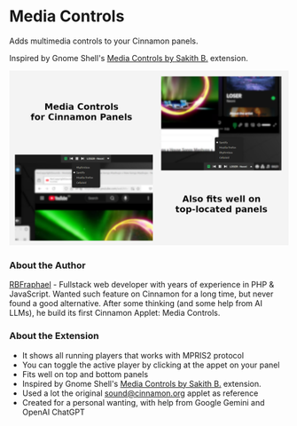 # Media Controls

Adds multimedia controls to your Cinnamon panels.

Inspired by Gnome Shell's [Media Controls by Sakith B.](https://extensions.gnome.org/extension/4470/media-controls/) extension.

![screenshot.png](screenshot.png)

### About the Author

[RBFraphael](https://github.com/rbfraphael) - Fullstack web developer with years of experience in PHP & JavaScript. Wanted such feature on Cinnamon for a long time, but never found a good alternative. After some thinking (and some help from AI LLMs), he build its first Cinnamon Applet: Media Controls.

### About the Extension

- It shows all running players that works with MPRIS2 protocol
- You can toggle the active player by clicking at the appet on your panel
- Fits well on top and bottom panels
- Inspired by Gnome Shell's [Media Controls by Sakith B.](https://extensions.gnome.org/extension/4470/media-controls/) extension.
- Used a lot the original [sound@cinnamon.org](https://github.com/linuxmint/cinnamon/tree/master/files/usr/share/cinnamon/applets/sound%40cinnamon.org) applet as reference
- Created for a personal wanting, with help from Google Gemini and OpenAI ChatGPT
